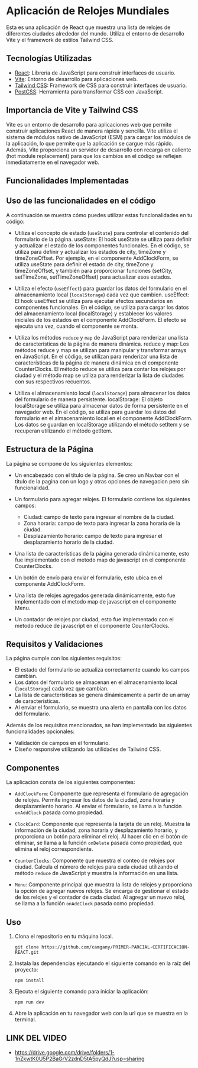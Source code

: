 # Aplicación de Relojes Mundiales

Esta es una aplicación de React que muestra una lista de relojes de diferentes ciudades alrededor del mundo. Utiliza el entorno de desarrollo Vite y el framework de estilos Tailwind CSS.

## Tecnologías Utilizadas

- [React](https://reactjs.org/): Librería de JavaScript para construir interfaces de usuario.
- [Vite](https://vitejs.dev/): Entorno de desarrollo para aplicaciones web.
- [Tailwind CSS](https://tailwindcss.com/): Framework de CSS para construir interfaces de usuario.
- [PostCSS](https://postcss.org/): Herramienta para transformar CSS con JavaScript.

## Importancia de Vite y Tailwind CSS

Vite es un entorno de desarrollo para aplicaciones web que permite construir aplicaciones React de manera rápida y sencilla. Vite utiliza el sistema de módulos nativo de JavaScript (ESM) para cargar los módulos de la aplicación, lo que permite que la aplicación se cargue más rápido. Además, Vite proporciona un servidor de desarrollo con recarga en caliente (hot module replacement) para que los cambios en el código se reflejen inmediatamente en el navegador web.

## Funcionalidades Implementadas

## Uso de las funcionalidades en el código

A continuación se muestra cómo puedes utilizar estas funcionalidades en tu código:

- Utiliza el concepto de estado (`useState`) para controlar el contenido del formulario de la página.
useState: El hook useState se utiliza para definir y actualizar el estado de los componentes funcionales. En el código, se utiliza para definir y actualizar los estados de city, timeZone y timeZoneOffset. Por ejemplo, en el componente AddClockForm, se utiliza useState para definir el estado de city, timeZone y timeZoneOffset, y también para proporcionar funciones (setCity, setTimeZone, setTimeZoneOffset) para actualizar esos estados.

- Utiliza el efecto (`useEffect`) para guardar los datos del formulario en el almacenamiento local (`localStorage`) cada vez que cambien.
useEffect: El hook useEffect se utiliza para ejecutar efectos secundarios en componentes funcionales. En el código, se utiliza para cargar los datos del almacenamiento local (localStorage) y establecer los valores iniciales de los estados en el componente AddClockForm. El efecto se ejecuta una vez, cuando el componente se monta.

- Utiliza los métodos `reduce` y `map` de JavaScript para renderizar una lista de características de la página de manera dinámica.
reduce y map: Los métodos reduce y map se utilizan para manipular y transformar arrays en JavaScript. En el código, se utilizan para renderizar una lista de características de la página de manera dinámica en el componente CounterClocks. El método reduce se utiliza para contar los relojes por ciudad y el método map se utiliza para renderizar la lista de ciudades con sus respectivos recuentos.
- Utiliza el almacenamiento local (`localStorage`) para almacenar los datos del formulario de manera persistente.
localStorage: El objeto localStorage se utiliza para almacenar datos de forma persistente en el navegador web. En el código, se utiliza para guardar los datos del formulario en el almacenamiento local en el componente AddClockForm. Los datos se guardan en localStorage utilizando el método setItem y se recuperan utilizando el método getItem.

## Estructura de la Página

La página se compone de los siguientes elementos:

- Un encabezado con el título de la página.
Se creo un Navbar con el titulo de la pagina con un logo y otras opciones de navegacion pero sin funcionalidad.
- Un formulario para agregar relojes. El formulario contiene los siguientes campos:
  - Ciudad: campo de texto para ingresar el nombre de la ciudad.
  - Zona horaria: campo de texto para ingresar la zona horaria de la ciudad.
  - Desplazamiento horario: campo de texto para ingresar el desplazamiento horario de la ciudad.

- Una lista de características de la página generada dinámicamente, esto fue implementado con el metodo map de javascript en el componente CounterClocks.
- Un botón de envío para enviar el formulario, esto ubica en el componente AddClockForm.

- Una lista de relojes agregados generada dinámicamente, esto fue implementado con el metodo map de javascript en el componente Menu.
- Un contador de relojes por ciudad, esto fue implementado con el metodo reduce de javascript en el componente CounterClocks.

## Requisitos y Validaciones

La página cumple con los siguientes requisitos:

- El estado del formulario se actualiza correctamente cuando los campos cambian.
- Los datos del formulario se almacenan en el almacenamiento local (`localStorage`) cada vez que cambian.
- La lista de características se genera dinámicamente a partir de un array de características.
- Al enviar el formulario, se muestra una alerta en pantalla con los datos del formulario.

Además de los requisitos mencionados, se han implementado las siguientes funcionalidades opcionales:

- Validación de campos en el formulario.
- Diseño responsive utilizando las utilidades de Tailwind CSS.

## Componentes

La aplicación consta de los siguientes componentes:

- `AddClockForm`: Componente que representa el formulario de agregación de relojes. Permite ingresar los datos de la ciudad, zona horaria y desplazamiento horario. Al enviar el formulario, se llama a la función `onAddClock` pasada como propiedad.

- `ClockCard`: Componente que representa la tarjeta de un reloj. Muestra la información de la ciudad, zona horaria y desplazamiento horario, y proporciona un botón para eliminar el reloj. Al hacer clic en el botón de eliminar, se llama a la función `onDelete` pasada como propiedad, que elimina el reloj correspondiente.

- `CounterClocks`: Componente que muestra el conteo de relojes por ciudad. Calcula el número de relojes para cada ciudad utilizando el método `reduce` de JavaScript y muestra la información en una lista.

- `Menu`: Componente principal que muestra la lista de relojes y proporciona la opción de agregar nuevos relojes. Se encarga de gestionar el estado de los relojes y el contador de cada ciudad. Al agregar un nuevo reloj, se llama a la función `onAddClock` pasada como propiedad.

## Uso

1. Clona el repositorio en tu máquina local.

   ```shell
   git clone https://github.com/camgany/PRIMER-PARCIAL-CERTIFICACION-REACT.git
    ```

2. Instala las dependencias ejecutando el siguiente comando en la raíz del proyecto:

   ```shell
   npm install
    ```
3. Ejecuta el siguiente comando para iniciar la aplicación:

   ```shell
   npm run dev
   ```
4. Abre la aplicación en tu navegador web con la url que se muestra en la terminal.

## LINK DEL VIDEO
- https://drive.google.com/drive/folders/1-1nZkwtK0U5P2BaGrV2zdnD5tA5pyQdJ?usp=sharing


